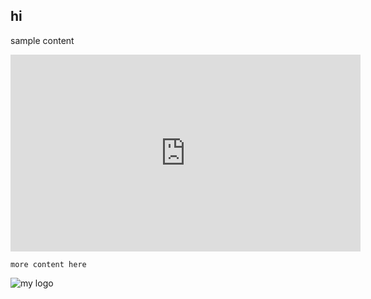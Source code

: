 ## hi

sample content

<iframe width="560" height="315" src="https://www.youtube.com/embed/2CYDgcE13PY" frameborder="0" allowfullscreen></iframe>

```
more content here
```

![my logo](https://s3.us-east-2.amazonaws.com/terminal-training/public/tt-full-logo-blue-black.png)
